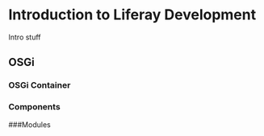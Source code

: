 # Introduction to Liferay Development

Intro stuff

## OSGi

### OSGi Container

### Components

###Modules

